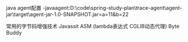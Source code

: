 java agent配置
    -javaagent:D:\code\spring-study-plan\trace-agent\agent-jar\target\agent-jar-1.0-SNAPSHOT.jar=a=11&b=22
    
常用的字节码增强技术
    Javassit
    ASM        (lambda表达式 CGLIB动态代理)
    Byte Buddy   